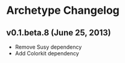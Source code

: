 # Archetype Changelog

## v0.1.beta.8 (June 25, 2013)
  * Remove Susy dependency
  * Add Colorkit dependency
